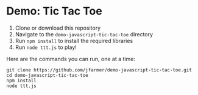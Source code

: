 # Demo: Tic Tac Toe

1. Clone or download this repository
1. Navigate to the `demo-javascript-tic-tac-toe` directory
1. Run `npm install` to install the required libraries
1. Run `node ttt.js` to play!

Here are the commands you can run, one at a time:

```console
git clone https://github.com/jfarmer/demo-javascript-tic-tac-toe.git
cd demo-javascript-tic-tac-toe
npm install
node ttt.js
```
